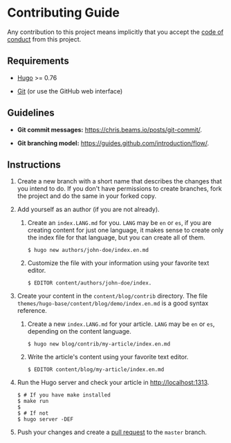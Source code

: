 # Contributing Guide

Any contribution to this project means implicitly that you accept the
[code of conduct](CODE_OF_CONDUCT.md) from this project.

## Requirements

[Hugo]: https://gohugo.io/
[Git]: https://git-scm.com/

* [Hugo][] >= 0.76

* [Git][] (or use the GitHub web interface)

## Guidelines

* **Git commit messages:** <https://chris.beams.io/posts/git-commit/>.

* **Git branching model:** <https://guides.github.com/introduction/flow/>.

## Instructions

1. Create a new branch with a short name that describes the changes that you
   intend to do. If you don't have permissions to create branches, fork the
   project and do the same in your forked copy.

2. Add yourself as an author (if you are not already).

   1. Create an `index.LANG.md` for you. `LANG` may be `en` or `es`, if you are
      creating content for just one language, it makes sense to create only the
      index file for that language, but you can create all of them.

      ```shell-session
      $ hugo new authors/john-doe/index.en.md
      ```

   2. Customize the file with your information using your favorite text editor.

      ```shell-session
      $ EDITOR content/authors/john-doe/index.
      ```

3. Create your content in the `content/blog/contrib` directory. The file
   `themes/hugo-base/content/blog/demo/index.en.md` is a good syntax reference.

   1. Create a new `index.LANG.md` for your article. `LANG` may be `en` or
      `es`, depending on the content language.

      ```shell-session
      $ hugo new blog/contrib/my-article/index.en.md
      ```

   2. Write the article's content using your favorite text editor.

      ```shell-session
      $ EDITOR content/blog/my-article/index.en.md
      ```

4. Run the Hugo server and check your article in <http://localhost:1313>.

   ```shell-session
   $ # If you have make installed
   $ make run
   $
   $ # If not
   $ hugo server -DEF
   ```

5. Push your changes and create a [pull request](https://github.com/ntrrg/ntweb/compare)
   to the `master` branch.

